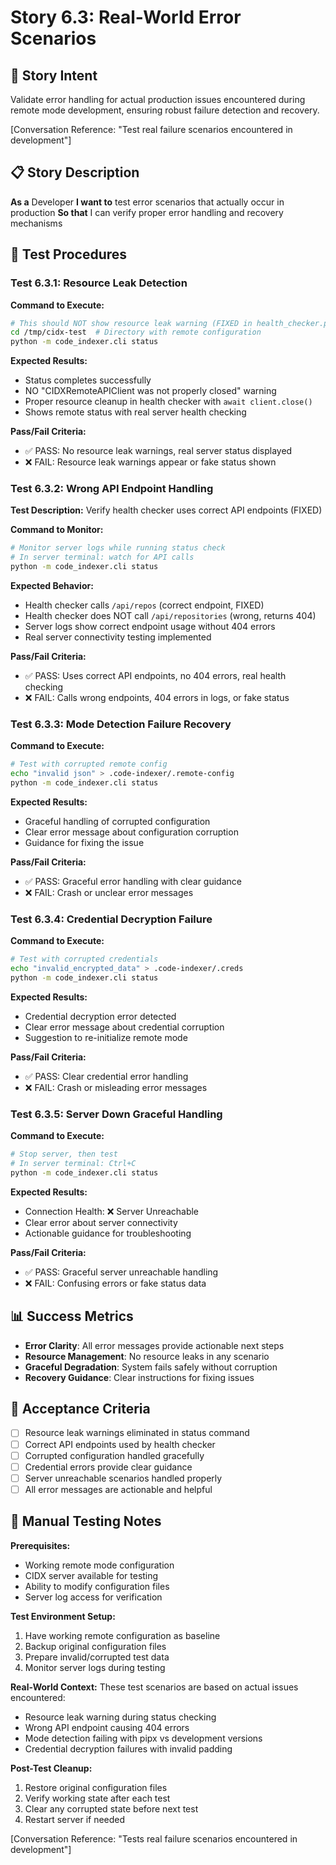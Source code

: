 # Story 6.3: Real-World Error Scenarios

## 🎯 **Story Intent**

Validate error handling for actual production issues encountered during remote mode development, ensuring robust failure detection and recovery.

[Conversation Reference: "Test real failure scenarios encountered in development"]

## 📋 **Story Description**

**As a** Developer
**I want to** test error scenarios that actually occur in production
**So that** I can verify proper error handling and recovery mechanisms

## 🔧 **Test Procedures**

### Test 6.3.1: Resource Leak Detection
**Command to Execute:**
```bash
# This should NOT show resource leak warning (FIXED in health_checker.py)
cd /tmp/cidx-test  # Directory with remote configuration
python -m code_indexer.cli status
```

**Expected Results:**
- Status completes successfully
- NO "CIDXRemoteAPIClient was not properly closed" warning
- Proper resource cleanup in health checker with `await client.close()`
- Shows remote status with real server health checking

**Pass/Fail Criteria:**
- ✅ PASS: No resource leak warnings, real server status displayed
- ❌ FAIL: Resource leak warnings appear or fake status shown

### Test 6.3.2: Wrong API Endpoint Handling
**Test Description:** Verify health checker uses correct API endpoints (FIXED)

**Command to Monitor:**
```bash
# Monitor server logs while running status check
# In server terminal: watch for API calls
python -m code_indexer.cli status
```

**Expected Behavior:**
- Health checker calls `/api/repos` (correct endpoint, FIXED)
- Health checker does NOT call `/api/repositories` (wrong, returns 404)
- Server logs show correct endpoint usage without 404 errors
- Real server connectivity testing implemented

**Pass/Fail Criteria:**
- ✅ PASS: Uses correct API endpoints, no 404 errors, real health checking
- ❌ FAIL: Calls wrong endpoints, 404 errors in logs, or fake status

### Test 6.3.3: Mode Detection Failure Recovery
**Command to Execute:**
```bash
# Test with corrupted remote config
echo "invalid json" > .code-indexer/.remote-config
python -m code_indexer.cli status
```

**Expected Results:**
- Graceful handling of corrupted configuration
- Clear error message about configuration corruption
- Guidance for fixing the issue

**Pass/Fail Criteria:**
- ✅ PASS: Graceful error handling with clear guidance
- ❌ FAIL: Crash or unclear error messages

### Test 6.3.4: Credential Decryption Failure
**Command to Execute:**
```bash
# Test with corrupted credentials
echo "invalid_encrypted_data" > .code-indexer/.creds
python -m code_indexer.cli status
```

**Expected Results:**
- Credential decryption error detected
- Clear error message about credential corruption
- Suggestion to re-initialize remote mode

**Pass/Fail Criteria:**
- ✅ PASS: Clear credential error handling
- ❌ FAIL: Crash or misleading error messages

### Test 6.3.5: Server Down Graceful Handling
**Command to Execute:**
```bash
# Stop server, then test
# In server terminal: Ctrl+C
python -m code_indexer.cli status
```

**Expected Results:**
- Connection Health: ❌ Server Unreachable
- Clear error about server connectivity
- Actionable guidance for troubleshooting

**Pass/Fail Criteria:**
- ✅ PASS: Graceful server unreachable handling
- ❌ FAIL: Confusing errors or fake status data

## 📊 **Success Metrics**

- **Error Clarity**: All error messages provide actionable next steps
- **Resource Management**: No resource leaks in any scenario
- **Graceful Degradation**: System fails safely without corruption
- **Recovery Guidance**: Clear instructions for fixing issues

## 🎯 **Acceptance Criteria**

- [ ] Resource leak warnings eliminated in status command
- [ ] Correct API endpoints used by health checker
- [ ] Corrupted configuration handled gracefully
- [ ] Credential errors provide clear guidance
- [ ] Server unreachable scenarios handled properly
- [ ] All error messages are actionable and helpful

## 📝 **Manual Testing Notes**

**Prerequisites:**
- Working remote mode configuration
- CIDX server available for testing
- Ability to modify configuration files
- Server log access for verification

**Test Environment Setup:**
1. Have working remote configuration as baseline
2. Backup original configuration files
3. Prepare invalid/corrupted test data
4. Monitor server logs during testing

**Real-World Context:**
These test scenarios are based on actual issues encountered:
- Resource leak warning during status checking
- Wrong API endpoint causing 404 errors
- Mode detection failing with pipx vs development versions
- Credential decryption failures with invalid padding

**Post-Test Cleanup:**
1. Restore original configuration files
2. Verify working state after each test
3. Clear any corrupted state before next test
4. Restart server if needed

[Conversation Reference: "Tests real failure scenarios encountered in development"]